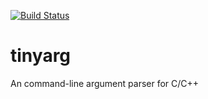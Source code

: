 [![Build Status](https://travis-ci.org/yoink00/tinyarg.svg?branch=master)](https://travis-ci.org/yoink00/tinyarg)

# tinyarg
An command-line argument parser for C/C++
